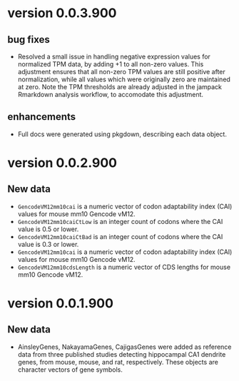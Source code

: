 # version 0.0.3.900

## bug fixes

* Resolved a small issue in handling negative expression values for
normalized TPM data, by adding +1 to all non-zero values. This adjustment
ensures that all non-zero TPM values are still positive after normalization,
while all values which were originally zero are maintained at zero.
Note the TPM thresholds are already adjusted in the jampack Rmarkdown
analysis workflow, to accomodate this adjustment.

## enhancements

* Full docs were generated using pkgdown, describing each data object.

# version 0.0.2.900

## New data

* `GencodeVM12mm10cai` is a numeric vector of codon adaptability
index (CAI) values for mouse mm10 Gencode vM12.
* `GencodeVM12mm10caiCtLow` is an integer count of codons where the
CAI value is 0.5 or lower.
* `GencodeVM12mm10caiCtBad` is an integer count of codons where the
CAI value is 0.3 or lower.
* `GencodeVM12mm10cai` is a numeric vector of codon adaptability
index (CAI) values for mouse mm10 Gencode vM12.
* `GencodeVM12mm10cdsLength` is a numeric vector of CDS lengths
for mouse mm10 Gencode vM12.

# version 0.0.1.900

## New data

* AinsleyGenes, NakayamaGenes, CajigasGenes were added as reference
data from three published studies detecting hippocampal CA1 dendrite
genes, from mouse, mouse, and rat, respectively. These objects are
character vectors of gene symbols.
